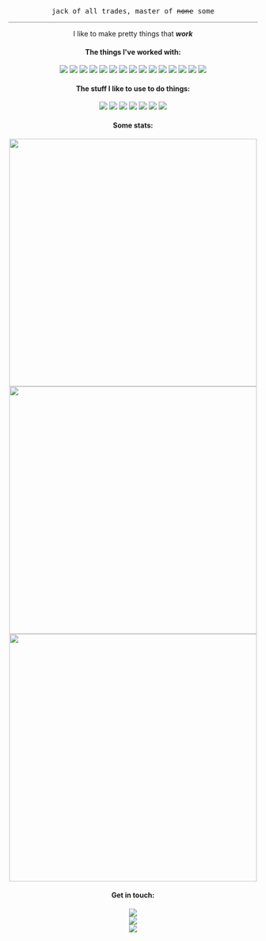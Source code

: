 
<p align="center">
  <samp>jack of all trades, master of <s>none</s> some</samp>
</p>
<hr style="color:#919090; background-color:#919090; height:1px; border:none;">

<p align="center"> 
   I like to make pretty things that <b><i>work</i></b>
</p>
  
<h4 align="center">The things I've worked with:</h4>
<p align="center"> 
  <img src="https://img.shields.io/badge/C%23-239120?style=for-the-badge&logo=c-sharp&logoColor=white">
  <img src="https://img.shields.io/badge/Python-3776AB?style=for-the-badge&logo=python&logoColor=white">
  <img src="https://img.shields.io/badge/HTML5-E34F26?style=for-the-badge&logo=html5&logoColor=white">
  <img src="https://img.shields.io/badge/CSS3-1572B6?style=for-the-badge&logo=css3&logoColor=white">
  <img src="https://img.shields.io/badge/Sass-CC6699?style=for-the-badge&logo=sass&logoColor=white">
  <img src="https://img.shields.io/badge/JavaScript-323330?style=for-the-badge&logo=javascript&logoColor=F7DF1E">
  <img src="https://img.shields.io/badge/Node.js-43853D?style=for-the-badge&logo=node.js&logoColor=white">
  <img src="https://img.shields.io/badge/Next-black?style=for-the-badge&logo=next.js&logoColor=white">
  <img src="https://img.shields.io/badge/C-00599C?style=for-the-badge&logo=c&logoColor=white">
  <img src="https://img.shields.io/badge/Java-ED8B00?style=for-the-badge&logo=java&logoColor=white">
  <img src="https://img.shields.io/badge/PHP-777BB4?style=for-the-badge&logo=php&logoColor=white">
  <img src="https://img.shields.io/badge/React-20232A?style=for-the-badge&logo=react&logoColor=61DAFB">
  <img src="https://img.shields.io/badge/MySQL-00000F?style=for-the-badge&logo=mysql&logoColor=white">
  <img src="https://img.shields.io/badge/MongoDB-4EA94B?style=for-the-badge&logo=mongodb&logoColor=white">
  <img src="https://img.shields.io/badge/Unity-100000?style=for-the-badge&logo=unity&logoColor=white">
</p>

<h4 align="center">The stuff I like to use to do things:</h4>
<p align="center"> 
  <img src="https://img.shields.io/badge/Visual%20Studio%20Code-0078d7.svg?style=for-the-badge&logo=visual-studio-code&logoColor=white">
  <img src="https://img.shields.io/badge/Visual%20Studio-5C2D91.svg?style=for-the-badge&logo=visual-studio&logoColor=white">
  <img src="https://img.shields.io/badge/NetBeans%20IDE-1B6AC6.svg?style=for-the-badge&logo=apache-netbeans-ide&logoColor=white">
  <img src="https://img.shields.io/badge/figma-%23F24E1E.svg?style=for-the-badge&logo=figma&logoColor=white">
  <img src="https://img.shields.io/badge/adobe%20photoshop-%2331A8FF.svg?style=for-the-badge&logo=adobephotoshop&logoColor=white">
  <img src="https://img.shields.io/badge/blender-%23F5792A.svg?style=for-the-badge&logo=blender&logoColor=white">
  <img src="https://img.shields.io/badge/Adobe%20After%20Effects-9999FF.svg?style=for-the-badge&logo=Adobe%20After%20Effects&logoColor=white">
</p>

<h4 align="center">Some stats:</h4>
<p align="center"> 
  <img width="500px" src="https://github-readme-stats.vercel.app/api?username=EllairaT&show_icons=true&theme=radical">
  <img width="500px" src="https://github-readme-stats.vercel.app/api/wakatime?username=vipera&layout=compact&theme=radical">
  <img width="500px" src="https://github-readme-stats.vercel.app/api/top-langs/?username=EllairaT&theme=radical&layout=compact">
</p>

<h4 align="center">Get in touch:</h4>
<p align="center">
  <img src="https://dcbadge.vercel.app/api/shield/272571655799439361?&theme=default-inverted&logoColor=ae81ce"/><br>
  <a href="mailto:ellaira@outlook.com"><img src="https://img.shields.io/badge/Outlook-0078D4?style=for-the-badge&logo=microsoft-outlook&logoColor=white"></a><br>
  <a href="https://www.linkedin.com/in/ellaira-torio" target="_blank"><img src="https://img.shields.io/badge/linkedin-%230077B5.svg?style=for-the-badge&logo=linkedin&logoColor=white"></a>
</p>
